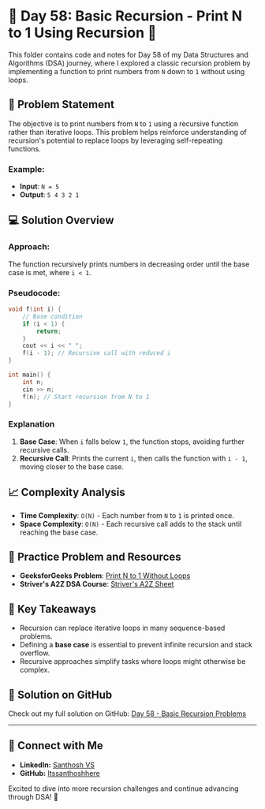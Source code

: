 # 🚀 Day 58: Basic Recursion - Print N to 1 Using Recursion 🚀

This folder contains code and notes for Day 58 of my Data Structures and Algorithms (DSA) journey, where I explored a classic recursion problem by implementing a function to print numbers from `N` down to `1` without using loops.

## 📝 Problem Statement

The objective is to print numbers from `N` to `1` using a recursive function rather than iterative loops. This problem helps reinforce understanding of recursion's potential to replace loops by leveraging self-repeating functions.

### Example:
- **Input**: `N = 5`
- **Output**: `5 4 3 2 1`

## 💻 Solution Overview

### Approach:
The function recursively prints numbers in decreasing order until the base case is met, where `i < 1`.

### Pseudocode:
```cpp
void f(int i) {
    // Base condition
    if (i < 1) {
        return;
    }
    cout << i << " ";
    f(i - 1); // Recursive call with reduced i
}

int main() {
    int n;
    cin >> n;
    f(n); // Start recursion from N to 1
}
```

### Explanation
1. **Base Case**: When `i` falls below `1`, the function stops, avoiding further recursive calls.
2. **Recursive Call**: Prints the current `i`, then calls the function with `i - 1`, moving closer to the base case.

## 📈 Complexity Analysis
- **Time Complexity**: `O(N)` - Each number from `N` to `1` is printed once.
- **Space Complexity**: `O(N)` - Each recursive call adds to the stack until reaching the base case.

## 🔗 Practice Problem and Resources
- **GeeksforGeeks Problem**: [Print N to 1 Without Loops](https://www.geeksforgeeks.org/problems/print-n-to-1-without-loop/1?utm_source=youtube&utm_medium=collab_striver_ytdescription&utm_campaign=print-n-to-1-without-loop)
- **Striver's A2Z DSA Course**: [Striver's A2Z Sheet](https://takeuforward.org/strivers-a2z-dsa-course/strivers-a2z-dsa-course-sheet-2)

## 🧩 Key Takeaways
- Recursion can replace iterative loops in many sequence-based problems.
- Defining a **base case** is essential to prevent infinite recursion and stack overflow.
- Recursive approaches simplify tasks where loops might otherwise be complex.

## 🌟 Solution on GitHub

Check out my full solution on GitHub: [Day 58 - Basic Recursion Problems](https://github.com/Itssanthoshhere/Data-Structures-and-Algorithms/blob/main/C%2B%2B%20with%20DSA-learning-journey/Day58%20-%20Basic%20Recursion%20Problems%20-%20Print%20N%20to%201/Print_N_to_1.cpp)

---

## 🔗 Connect with Me
- **LinkedIn:** [Santhosh VS](https://www.linkedin.com/in/thesanthoshvs/)
- **GitHub:** [Itssanthoshhere](https://github.com/Itssanthoshhere)

Excited to dive into more recursion challenges and continue advancing through DSA! 🌱
